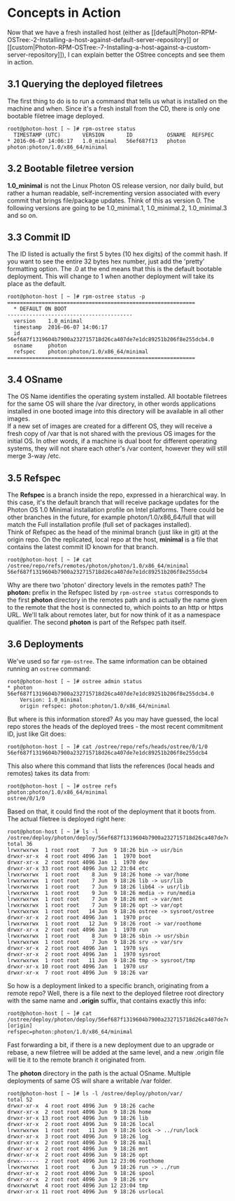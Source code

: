 # Concepts in Action

Now that we have a fresh installed host (either as [[default|Photon-RPM-OSTree:-2-Installing-a-host-against-default-server-repository]] or [[custom|Photon-RPM-OSTree:-7-Installing-a-host-against-a-custom-server-repository]]), I can explain better the OStree concepts and see them in action.  
## 3.1 Querying the deployed filetrees
The first thing to do is to run a command that tells us what is installed on the machine and when. Since it's a fresh install from the CD, there is only one bootable filetree image deployed.
``` 
root@photon-host [ ~ ]# rpm-ostree status
  TIMESTAMP (UTC)       VERSION       ID           OSNAME  REFSPEC               
* 2016-06-07 14:06:17   1.0_minimal   56ef687f13   photon  photon:photon/1.0/x86_64/minimal
```  
## 3.2 Bootable filetree version
**1.0_minimal** is not the Linux Photon OS release version, nor daily build, but rather a human readable, self-incrementing version associated with every commit that brings file/package updates. Think of this as version 0. The following versions are going to be 1.0_minimal.1, 1.0_minimal.2, 1.0_minimal.3 and so on.

## 3.3 Commit ID
The ID listed is actually the first 5 bytes (10 hex digits) of the commit hash. If you want to see the entire 32 bytes hex number, just add the 'pretty' formatting option. The .0 at the end means that this is the default bootable deployment. This will change to 1 when another deployment will take its place as the default.
```
root@photon-host [ ~ ]# rpm-ostree status -p
============================================================
  * DEFAULT ON BOOT
----------------------------------------
  version    1.0_minimal
  timestamp  2016-06-07 14:06:17
  id         56ef687f1319604b7900a232715718d26ca407de7e1dc89251b206f8e255dcb4.0
  osname     photon     
  refspec    photon:photon/1.0/x86_64/minimal
============================================================
```
## 3.4 OSname
The OS Name identifies the operating system installed. All bootable filetrees for the same OS will share the /var directory, in other words applications installed in one booted image into this directory will be available in all other images.  
If a new set of images are created for a different OS, they will receive a fresh copy of /var that is not shared with the previous OS images for the initial OS. In other words, if a machine is dual boot for different operating systems, they will not share each other's /var content, however they will still merge 3-way /etc.

## 3.5 Refspec
The **Refspec** is a branch inside the repo, expressed in a hierarchical way. In this case, it's the default branch that will receive package updates for the Photon OS 1.0 Minimal installation profile on Intel platforms. There could be other branches in the future, for example photon/1.0/x86_64/full that will match the Full installation profile (full set of packages installed).  
Think of Refspec as the head of the minimal branch (just like in git) at the origin repo. On the replicated, local repo at the host, **minimal** is a file that contains the latest commit ID known for that branch.  
```
root@photon-host [ ~ ]# cat /ostree/repo/refs/remotes/photon/photon/1.0/x86_64/minimal 
56ef687f1319604b7900a232715718d26ca407de7e1dc89251b206f8e255dcb4
```
Why are there two 'photon' directory levels in the remotes path? The **photon:** prefix in the Refspec listed by `rpm-ostree status` corresponds to the first **photon** directory in the remotes path and is actually the name given to the remote that the host is connected to, which points to an http or https URL. We'll talk about remotes later, but for now think of it as a namespace qualifier.  The second **photon** is part of the Refspec path itself.

## 3.6 Deployments
We've used so far `rpm-ostree`. The same information can be obtained running an `ostree` command:
```
root@photon-host [ ~ ]# ostree admin status
* photon 56ef687f1319604b7900a232715718d26ca407de7e1dc89251b206f8e255dcb4.0
    Version: 1.0_minimal
    origin refspec: photon:photon/1.0/x86_64/minimal
```
But where is this information stored? As you may have guessed, the local repo stores the heads of the deployed trees - the most recent commitment ID, just like Git does:  
```
root@photon-host [ ~ ]# cat /ostree/repo/refs/heads/ostree/0/1/0 
56ef687f1319604b7900a232715718d26ca407de7e1dc89251b206f8e255dcb4
```
This also where this command that lists the references (local heads and remotes) takes its data from:
```
root@photon-host [ ~ ]# ostree refs
photon:photon/1.0/x86_64/minimal
ostree/0/1/0
```
Based on that, it could find the root of the deployment that it boots from. The actual filetree is deployed right here:
```
root@photon-host [ ~ ]# ls -l /ostree/deploy/photon/deploy/56ef687f1319604b7900a232715718d26ca407de7e1dc89251b206f8e255dcb4.0
total 36
lrwxrwxrwx  1 root root    7 Jun  9 18:26 bin -> usr/bin
drwxr-xr-x  4 root root 4096 Jan  1  1970 boot
drwxr-xr-x  2 root root 4096 Jan  1  1970 dev
drwxr-xr-x 33 root root 4096 Jun 12 23:04 etc
lrwxrwxrwx  1 root root    8 Jun  9 18:26 home -> var/home
lrwxrwxrwx  1 root root    7 Jun  9 18:26 lib -> usr/lib
lrwxrwxrwx  1 root root    7 Jun  9 18:26 lib64 -> usr/lib
lrwxrwxrwx  1 root root    9 Jun  9 18:26 media -> run/media
lrwxrwxrwx  1 root root    7 Jun  9 18:26 mnt -> var/mnt
lrwxrwxrwx  1 root root    7 Jun  9 18:26 opt -> var/opt
lrwxrwxrwx  1 root root   14 Jun  9 18:26 ostree -> sysroot/ostree
drwxr-xr-x  2 root root 4096 Jan  1  1970 proc
lrwxrwxrwx  1 root root   12 Jun  9 18:26 root -> var/roothome
drwxr-xr-x  2 root root 4096 Jan  1  1970 run
lrwxrwxrwx  1 root root    8 Jun  9 18:26 sbin -> usr/sbin
lrwxrwxrwx  1 root root    7 Jun  9 18:26 srv -> var/srv
drwxr-xr-x  2 root root 4096 Jan  1  1970 sys
drwxr-xr-x  2 root root 4096 Jan  1  1970 sysroot
lrwxrwxrwx  1 root root   11 Jun  9 18:26 tmp -> sysroot/tmp
drwxr-xr-x 10 root root 4096 Jan  1  1970 usr
drwxr-xr-x  7 root root 4096 Jun  9 18:26 var
```  
So how is a deployment linked to a specific branch, originating from a remote repo? Well, there is a file next to the deployed filetree root directory with the same name and **.origin** suffix, that contains exactly this info:
```
root@photon-host [ ~ ]# cat /ostree/deploy/photon/deploy/56ef687f1319604b7900a232715718d26ca407de7e1dc89251b206f8e255dcb4.0.origin 
[origin]
refspec=photon:photon/1.0/x86_64/minimal
```  
Fast forwarding a bit, if there is a new deployment due to an upgrade or rebase, a new filetree will be added at the same level, and a new .origin file will tie it to the remote branch it originated from.  

The **photon** directory in the path is the actual OSname. Multiple deployments of same OS will share a writable /var folder.  
```
root@photon-host [ ~ ]# ls -l /ostree/deploy/photon/var/
total 52
drwxr-xr-x  4 root root 4096 Jun  9 18:26 cache
drwxr-xr-x  2 root root 4096 Jun  9 18:26 home
drwxr-xr-x 13 root root 4096 Jun  9 18:26 lib
drwxr-xr-x  2 root root 4096 Jun  9 18:26 local
lrwxrwxrwx  1 root root   11 Jun  9 18:26 lock -> ../run/lock
drwxr-xr-x  3 root root 4096 Jun  9 18:26 log
drwxr-xr-x  2 root root 4096 Jun  9 18:26 mail
drwxr-xr-x  2 root root 4096 Jun  9 18:26 mnt
drwxr-xr-x  2 root root 4096 Jun  9 18:26 opt
drwx------  2 root root 4096 Jun 12 23:06 roothome
lrwxrwxrwx  1 root root    6 Jun  9 18:26 run -> ../run
drwxr-xr-x  2 root root 4096 Jun  9 18:26 spool
drwxr-xr-x  2 root root 4096 Jun  9 18:26 srv
drwxrwxrwt  4 root root 4096 Jun 12 23:04 tmp
drwxr-xr-x 11 root root 4096 Jun  9 18:26 usrlocal
```


